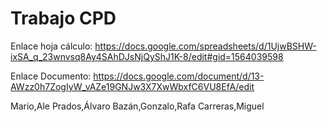# Trabajo CPD

Enlace hoja cálculo: https://docs.google.com/spreadsheets/d/1UjwBSHW-ixSA_q_23wnvsq8Ay4SAhDJsNjQyShJ1K-8/edit#gid=1564039598


Enlace Documento: https://docs.google.com/document/d/13-AWzz0h7ZogIyW_vAZe19GNJw3X7XwWbxfC6VU8EfA/edit


Mario,Ale Prados,Álvaro Bazán,Gonzalo,Rafa Carreras,Miguel
